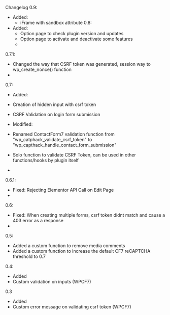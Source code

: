 Changelog
0.9:
- Added: 
    - iFrame with sandbox attribute
0.8:
- Added:
    - Option page to check plugin version and updates
    - Option page to activate and deactivate some features
    - 
0.7.1:
- Changed the way that CSRF token was generated, session way to wp_create_nonce() function
- 
0.7:
  
- Added:
- Creation of hidden input with csrf    token
- CSRF Validation on login form submission 

- Modified:
- Renamed ContactForm7 validation function from "wp_catphack_validate_csrf_token" to "wp_capthack_handle_contact_form_submission"
- Solo function to validate CSRF Token, can be used in other functions/hooks by plugin itself
- 
0.6.1:
- Fixed: Rejecting Elementor API Call on Edit Page
- 
0.6:
- Fixed: When creating multiple forms, csrf token didnt match and cause a 403 error as a response
- 
0.5:
- Added a custom function to remove media comments
- Added a custom function to increase the default CF7 reCAPTCHA threshold to 0.7

0.4:

- Added
- Custom validation on inputs (WPCF7)

0.3

- Added
- Custom error message on validating csrf token (WPCF7)
